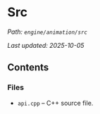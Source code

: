 # Src

_Path: `engine/animation/src`_

_Last updated: 2025-10-05_


## Contents

### Files

- `api.cpp` – C++ source file.

